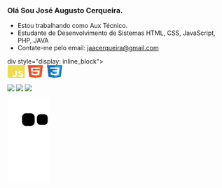 ### Olá Sou José Augusto Cerqueira.


- Estou trabalhando como Aux Técnico.
-  Estudante de Desenvolvimento de Sistemas HTML, CSS, JavaScript, PHP, JAVA
- Contate-me pelo email: jaacerqueira@gmail.com


div style="display: inline_block"><br>
  <img align="center" alt="Augusto-Js" height="30" width="40" src="https://raw.githubusercontent.com/devicons/devicon/master/icons/javascript/javascript-plain.svg">
  <img align="center" alt="Augusto-HTML" height="30" width="40" src="https://raw.githubusercontent.com/devicons/devicon/master/icons/html5/html5-original.svg">
  <img align="center" alt="Augusto-CSS" height="30" width="40" src="https://raw.githubusercontent.com/devicons/devicon/master/icons/css3/css3-original.svg">
</div>

<div>
  
  <a href="https://instagram.com/augusto_cerqueira2013" target="_blank"><img src="https://img.shields.io/badge/-Instagram-%23E4405F?style=for-the-badge&logo=instagram&logoColor=white" target="_blank"></a> 
  <a href = "mailto:contatojaacerqueira@gmail.com"><img src="https://img.shields.io/badge/-Gmail-%23333?style=for-the-badge&logo=gmail&logoColor=white" target="_blank"></a>
  <a href="https://www.linkedin.com/in/jos%C3%A9-augusto-cerqueira-5b333038?lipi=urn%3Ali%3Apage%3Ad_flagship3_profile_view_base_contact_details%3BZj5iocv%2FS3qkyywKrVe1Zw%3D%3D lipi=urn%3Ali%3Apage%3Ad_flagship3_profile_view_base_contact_details%3BFFj%2Bx8lYSVWnU2ZEwih6fQ%3D%3D." target="_blank"><img src="https://img.shields.io/badge/-LinkedIn-%230077B5?style=for-the-badge&logo=linkedin&logoColor=white" target="_blank"></a> 
 
  ![Snake animation](https://github.com/rafaballerini/rafaballerini/blob/output/github-contribution-grid-snake.svg)
 
  
  
  </div>
  
